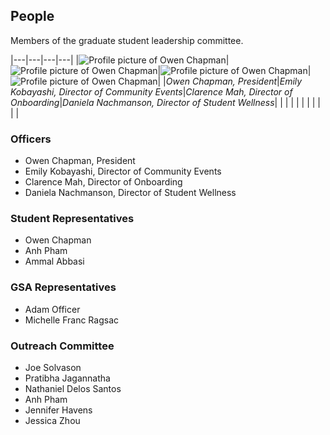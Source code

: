 ## People
Members of the graduate student leadership committee.

|---|---|---|---|
|![Profile picture of Owen Chapman](https://bioinformatics.ucsd.edu/sites/www-bioinfo.ucsd.edu/files/styles/small/public/people/ochapman.jpg?itok=pe66ZTlK)|![Profile picture of Owen Chapman](https://bioinformatics.ucsd.edu/sites/www-bioinfo.ucsd.edu/files/styles/small/public/people/ochapman.jpg?itok=pe66ZTlK)|![Profile picture of Owen Chapman](https://bioinformatics.ucsd.edu/sites/www-bioinfo.ucsd.edu/files/styles/small/public/people/ochapman.jpg?itok=pe66ZTlK)|![Profile picture of Owen Chapman](https://bioinformatics.ucsd.edu/sites/www-bioinfo.ucsd.edu/files/styles/small/public/people/ochapman.jpg?itok=pe66ZTlK)|
|*Owen Chapman, President*|*Emily Kobayashi, Director of Community Events*|*Clarence Mah, Director of Onboarding*|*Daniela Nachmanson, Director of Student Wellness*|
|   |   |   |   |
|   |   |   |   |

### Officers
* Owen Chapman, President
* Emily Kobayashi, Director of Community Events
* Clarence Mah, Director of Onboarding
* Daniela Nachmanson, Director of Student Wellness

### Student Representatives
* Owen Chapman
* Anh Pham
* Ammal Abbasi

### GSA Representatives
* Adam Officer
* Michelle Franc Ragsac

### Outreach Committee
* Joe Solvason
* Pratibha Jagannatha
* Nathaniel Delos Santos
* Anh Pham
* Jennifer Havens
* Jessica Zhou
